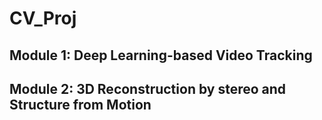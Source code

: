 # CV_Proj
##  Module 1: Deep Learning-based Video Tracking
##  Module 2: 3D Reconstruction by stereo and Structure from Motion

